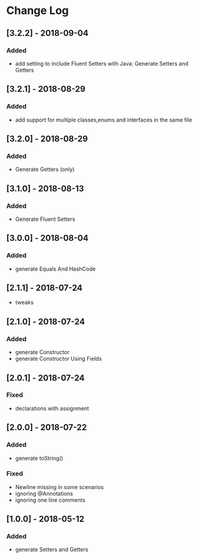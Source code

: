 # Change Log

## [3.2.2] - 2018-09-04

### Added

- add setting to include Fluent Setters with Java: Generate Setters and Getters

## [3.2.1] - 2018-08-29

### Added

- add support for multiple classes,enums and interfaces in the same file

## [3.2.0] - 2018-08-29

### Added

- Generate Getters (only)

## [3.1.0] - 2018-08-13

### Added

- Generate Fluent Setters

## [3.0.0] - 2018-08-04

### Added

- generate Equals And HashCode

## [2.1.1] - 2018-07-24

- tweaks

## [2.1.0] - 2018-07-24

### Added

- generate Constructor
- generate Constructor Using Fields

## [2.0.1] - 2018-07-24

### Fixed

- declarations with assignment

## [2.0.0] - 2018-07-22

### Added

- generate toString()

### Fixed

- Newline missing in some scenarios
- ignoring @Annotations
- ignoring one line comments

## [1.0.0] - 2018-05-12

### Added

- generate Setters and Getters

